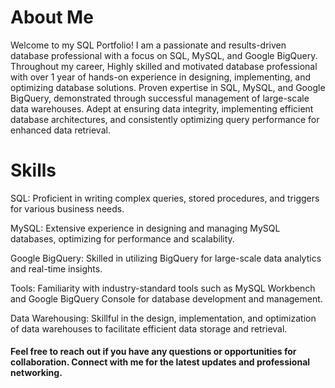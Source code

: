 # About Me
Welcome to my SQL Portfolio! I am a passionate and results-driven database professional with a focus on SQL, MySQL, and Google BigQuery. Throughout my career, Highly skilled and motivated database professional with over 1 year of hands-on experience in designing, implementing, and optimizing database solutions. Proven expertise in SQL, MySQL, and Google BigQuery, demonstrated through successful management of large-scale data warehouses. Adept at ensuring data integrity, implementing efficient database architectures, and consistently optimizing query performance for enhanced data retrieval.

# Skills
 SQL: Proficient in writing complex queries, stored procedures, and triggers for various business needs.
 
 MySQL: Extensive experience in designing and managing MySQL databases, optimizing for performance and scalability.
 
 Google BigQuery: Skilled in utilizing BigQuery for large-scale data analytics and real-time insights.  
 
 Tools: Familiarity with industry-standard tools such as MySQL Workbench and Google BigQuery Console for database development and management.
 
 Data Warehousing: Skillful in the design, implementation, and optimization of data warehouses to facilitate efficient data storage and retrieval.

#### Feel free to reach out if you have any questions or opportunities for collaboration. Connect with me for the latest updates and professional networking.

